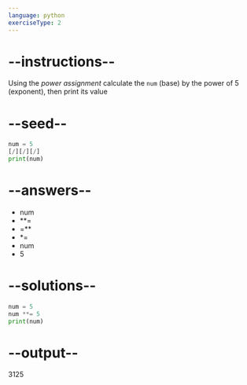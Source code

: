 ```yaml
---
language: python
exerciseType: 2
---
```


# --instructions--

Using the *power assignment* calculate the `num` (base) by the power of 5 (exponent), then print its value

# --seed--

```python
num = 5
[/][/][/]
print(num)
```

# --answers--

- num 
- **= 
- =** 
- *= 
- num 
- 5

# --solutions--

```python
num = 5
num **= 5
print(num)
```

# --output--

3125
